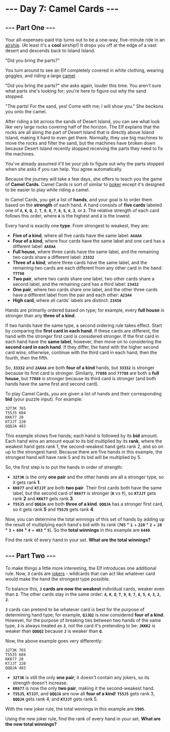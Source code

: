 # --- Day 7: Camel Cards ---
## --- Part One ---
Your all-expenses-paid trip turns out to be a one-way, five-minute ride in an [airship](https://en.wikipedia.org/wiki/Airship). (At least it's a **cool** airship!) It drops you off at the edge of a vast desert and descends back to Island Island.

"Did you bring the parts?"

You turn around to see an Elf completely covered in white clothing, wearing goggles, and riding a large [camel](https://en.wikipedia.org/wiki/Dromedary).

"Did you bring the parts?" she asks again, louder this time. You aren't sure what parts she's looking for; you're here to figure out why the sand stopped.

"The parts! For the sand, yes! Come with me; I will show you." She beckons you onto the camel.

After riding a bit across the sands of Desert Island, you can see what look like very large rocks covering half of the horizon. The Elf explains that the rocks are all along the part of Desert Island that is directly above Island Island, making it hard to even get there. Normally, they use big machines to move the rocks and filter the sand, but the machines have broken down because Desert Island recently stopped receiving the parts they need to fix the machines.

You've already assumed it'll be your job to figure out why the parts stopped when she asks if you can help. You agree automatically.

Because the journey will take a few days, she offers to teach you the game of **Camel Cards**. Camel Cards is sort of similar to [poker](https://en.wikipedia.org/wiki/List_of_poker_hands) except it's designed to be easier to play while riding a camel.

In Camel Cards, you get a list of **hands**, and your goal is to order them based on the **strength** of each hand. A hand consists of **five cards** labeled one of **`A`**, **`K`**, **`Q`**, **`J`**, **`T`**, **`9`**, **`8`**, **`7`**, **`6`**, **`5`**, **`4`**, **`3`**, or **`2`**. The relative strength of each card follows this order, where **`A`** is the highest and **`2`** is the lowest.

Every hand is exactly one **type**. From strongest to weakest, they are:

- **Five of a kind**, where all five cards have the same label: **`AAAAA`**
- **Four of a kind**, where four cards have the same label and one card has a different label: **`AA8AA`**
- **Full house**, where three cards have the same label, and the remaining two cards share a different label: **`23332`**
- **Three of a kind**, where three cards have the same label, and the remaining two cards are each different from any other card in the hand: **`TTT98`**
- **Two pair**, where two cards share one label, two other cards share a second label, and the remaining card has a third label: **`23432`**
- **One pair**, where two cards share one label, and the other three cards have a different label from the pair and each other: **`A23A4`**
- **High card**, where all cards' labels are distinct: **`23456`**

Hands are primarily ordered based on type; for example, every **full house** is stronger than any **three of a kind**.

If two hands have the same type, a second ordering rule takes effect. Start by comparing the **first card in each hand**. If these cards are different, the hand with the stronger first card is considered stronger. If the first card in each hand have the **same label**, however, then move on to considering the **second card in each hand**. If they differ, the hand with the higher second card wins; otherwise, continue with the third card in each hand, then the fourth, then the fifth.

So, **`33332`** and **`2AAAA`** are both **four of a kind** hands, but **`33332`** is stronger because its first card is stronger. Similarly, **`77888`** and **`77788`** are both a **full house**, but **`77888`** is stronger because its third card is stronger (and both hands have the same first and second card).

To play Camel Cards, you are given a list of hands and their corresponding **bid** (your puzzle input). For example:
```
32T3K 765
T55J5 684
KK677 28
KTJJT 220
QQQJA 483
```
This example shows five hands; each hand is followed by its **bid** amount. Each hand wins an amount equal to its bid multiplied by its **rank**, where the weakest hand gets rank 1, the second-weakest hand gets rank 2, and so on up to the strongest hand. Because there are five hands in this example, the strongest hand will have rank 5 and its bid will be multiplied by 5.

So, the first step is to put the hands in order of strength:

- **`32T3K`** is the only **one pair** and the other hands are all a stronger type, so it gets rank **1**.
- **`KK677`** and **`KTJJT`** are both **two pair**. Their first cards both have the same label, but the second card of **`KK677`** is stronger (**`K`** vs **`T`**), so **`KTJJT`** gets rank **2** and **`KK677`** gets rank **3**.
- **`T55J5`** and **`QQQJA`** are both **three of a kind**. **`QQQJA`** has a stronger first card, so it gets rank **5** and **`T55J5`** gets rank **4**.

Now, you can determine the total winnings of this set of hands by adding up the result of multiplying each hand's bid with its rank (**`765`** * **`1`** + **`220`** * **`2`** + **`28`** * **`3`** + **`684`** * **`4`** + **`483`** * **`5`**). So the **total winnings** in this example are **`6440`**.

Find the rank of every hand in your set. **What are the total winnings?**

## --- Part Two ---
To make things a little more interesting, the Elf introduces one additional rule. Now, **`J`** cards are [jokers](https://en.wikipedia.org/wiki/Joker_(playing_card)) - wildcards that can act like whatever card would make the hand the strongest type possible.

To balance this, **`J`** **cards are now the weakest** individual cards, weaker even than **`2`**. The other cards stay in the same order: **`A`**, **`K`**, **`Q`**, **`T`**, **`9`**, **`8`**, **`7`**, **`6`**, **`5`**, **`4`**, **`3`**, **`2`**, **`J`**.

**`J`** cards can pretend to be whatever card is best for the purpose of determining hand type; for example, **`QJJQ2`** is now considered **four of a kind**. However, for the purpose of breaking ties between two hands of the same type, **`J`** is always treated as **`J`**, not the card it's pretending to be: **`JKKK2`** is weaker than **`QQQQ2`** because **`J`** is weaker than **`Q`**.

Now, the above example goes very differently:
```
32T3K 765
T55J5 684
KK677 28
KTJJT 220
QQQJA 483
```
- **`32T3K`** is still the only **one pair**; it doesn't contain any jokers, so its strength doesn't increase.
- **`KK677`** is now the only **two pair**, making it the second-weakest hand.
- **`T55J5`**, **`KTJJT`**, and **`QQQJA`** are now all **four of a kind**! **`T55J5`** gets rank 3, **`QQQJA`** gets rank 4, and **`KTJJT`** gets rank 5.

With the new joker rule, the total winnings in this example are **`5905`**.

Using the new joker rule, find the rank of every hand in your set. **What are the new total winnings?**